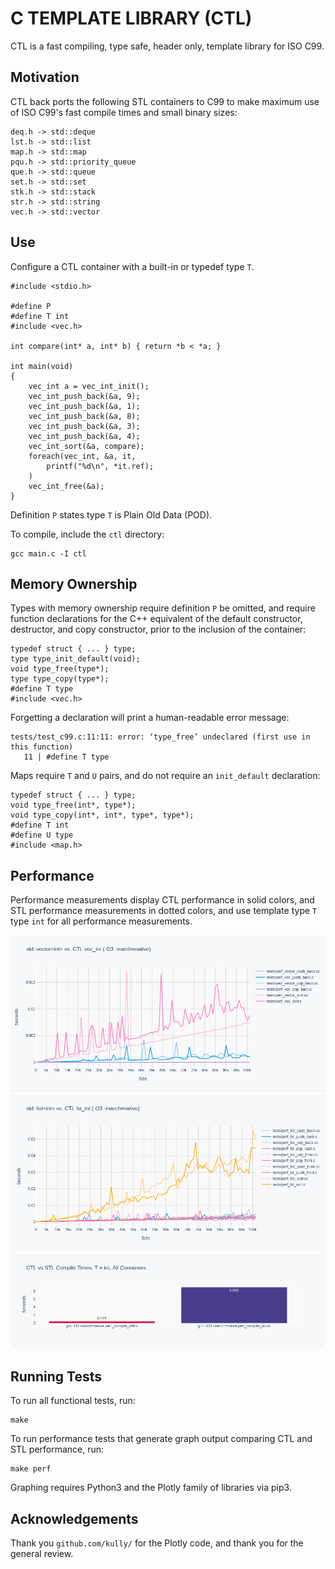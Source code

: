 # C TEMPLATE LIBRARY (CTL)

CTL is a fast compiling, type safe, header only, template library for ISO C99.

## Motivation

CTL back ports the following STL containers to C99 to make maximum use
of ISO C99's fast compile times and small binary sizes:

    deq.h -> std::deque
    lst.h -> std::list
    map.h -> std::map
    pqu.h -> std::priority_queue
    que.h -> std::queue
    set.h -> std::set
    stk.h -> std::stack
    str.h -> std::string
    vec.h -> std::vector

## Use

Configure a CTL container with a built-in or typedef type `T`.

    #include <stdio.h>

    #define P
    #define T int
    #include <vec.h>

    int compare(int* a, int* b) { return *b < *a; }

    int main(void)
    {
        vec_int a = vec_int_init();
        vec_int_push_back(&a, 9);
        vec_int_push_back(&a, 1);
        vec_int_push_back(&a, 8);
        vec_int_push_back(&a, 3);
        vec_int_push_back(&a, 4);
        vec_int_sort(&a, compare);
        foreach(vec_int, &a, it,
            printf("%d\n", *it.ref);
        )
        vec_int_free(&a);
    }

Definition `P` states type `T` is Plain Old Data (POD).

To compile, include the `ctl` directory:

    gcc main.c -I ctl

## Memory Ownership

Types with memory ownership require definition `P` be omitted, and require
function declarations for the C++ equivalent of the default constructor,
destructor, and copy constructor, prior to the inclusion of the container:

    typedef struct { ... } type;
    type type_init_default(void);
    void type_free(type*);
    type type_copy(type*);
    #define T type
    #include <vec.h>

Forgetting a declaration will print a human-readable error message:

    tests/test_c99.c:11:11: error: ‘type_free’ undeclared (first use in this function)
       11 | #define T type

Maps require `T` and `U` pairs, and do not require an `init_default` declaration:

    typedef struct { ... } type;
    void type_free(int*, type*);
    void type_copy(int*, int*, type*, type*);
    #define T int
    #define U type
    #include <map.h>

## Performance

Performance measurements display CTL performance in solid colors, and STL
performance measurements in dotted colors, and use template type `T` type `int`
for all performance measurements.

![](images/perf_vec.log.png)
![](images/perf_lst.log.png)
![](images/compile_bar.png)

## Running Tests
To run all functional tests, run:

    make

To run performance tests that generate graph output comparing CTL
and STL performance, run:

    make perf

Graphing requires Python3 and the Plotly family of libraries via pip3.

## Acknowledgements

Thank you `github.com/kully/` for the Plotly code, and thank you for the general review.
